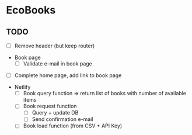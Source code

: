 # EcoBooks

## TODO
- [ ] Remove header (but keep router)
- Book page
  - [ ] Validate e-mail in book page
- [ ] Complete home page, add link to book page
- Netlify
  - [ ] Book query function => return list of books with number of available items
  - [ ] Book request function
    - [ ] Query + update DB
    - [ ] Send confirmation e-mail
  - [ ] Book load function (from CSV + API Key)
